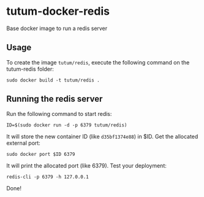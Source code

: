 tutum-docker-redis
====================

Base docker image to run a redis server


Usage
-----

To create the image `tutum/redis`, execute the following command on the tutum-redis folder:

	sudo docker build -t tutum/redis .


Running the redis server
--------------------------

Run the following command to start redis:

	ID=$(sudo docker run -d -p 6379 tutum/redis)


It will store the new container ID (like `d35bf1374e88`) in $ID. Get the allocated external port:

	sudo docker port $ID 6379


It will print the allocated port (like 6379). Test your deployment:

	redis-cli -p 6379 -h 127.0.0.1

Done!
